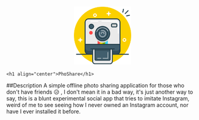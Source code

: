 ﻿<p align="center">
	<img src="app/src/main/res/drawable/icon.png" alt="PhoShare Logo" width="150">

	<h1 align="center">PhoShare</h1>

</p>



##Description
A simple offline photo sharing application for those who don't have friends 😥
, I don't mean it in a bad way, it's just another way to say, this is a blunt experimental social app that tries to imitate Instagram, weird of me to see seeing how I never owned an Instagram account, nor have I ever installed it before.
